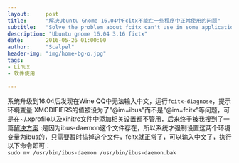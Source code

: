 ```yaml
---
layout:     post
title:      "解决Ubuntu Gnome 16.04中Fcitx不能在一些程序中正常使用的问题"
subtitle:   "Solve the problem about fcitx can't use in some application in ubuntu gnome 16.04"
description: "Ubuntu gnome 16.04 3.16 fictx"
date:       2016-05-26 01:00:00
author:     "Scalpel"
header-img: "img/home-bg-o.jpg"
tags:
- Linux
- 软件使用

---
```

系统升级到16.04后发现在Wine QQ中无法输入中文，运行`fcitx-diagnose`，提示环境变量 XMODIFIERS的值被设为了"@im=ibus"而不是"@im=fcitx"等问题，可是在~/.xprofile以及xinitrc文件中添加相关设置都不管用，后来终于被我搜到了一篇[解决方案](https://blog.lutty.me/linux/gnome/2016-01/gnome-3-16-no-qt_im_module-xmodifiers.html)
:是因为ibus-daemon这个文件存在，所以系统才强制设置这两个环境变量为ibus的，只需要暂时搞掉这个文件，fcitx就正常了，可以输入中文了，执行以下命令即可：  
`sudo mv /usr/bin/ibus-daemon /usr/bin/ibus-daemon.bak`
